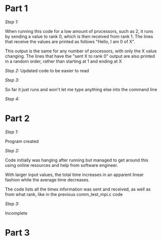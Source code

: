 # **Part 1**

*Step 1:*

When running this code for a low amount of processors, such as 2, it runs by sending a value to rank 0, which is then received from rank 1. The lines that receive the values are printed as follows "Hello, I am 0 of X".

This output is the same for any number of processors, with only the X value changing. The lines that have the "sent X to rank 0" output are also printed in a random order, rather than starting at 1 and ending at X

*Step 2:*
Updated code to be easier to read

*Step 3:*

So far it just runs and won't let me type anything else into the command line

*Step 4:*


# **Part 2**

*Step 1:*

Program created

*Step 2:*

Code initially was hanging after running but managed to get around this using online resources and help from software engineer.

With larger input values, the total time increases in an apparent linear fashion while the average time decreases.

The code lists all the times information was sent and received, as well as from what rank, like in the previous comm_test_mpi.c code

*Step 3:*

Incomplete

# **Part 3**


